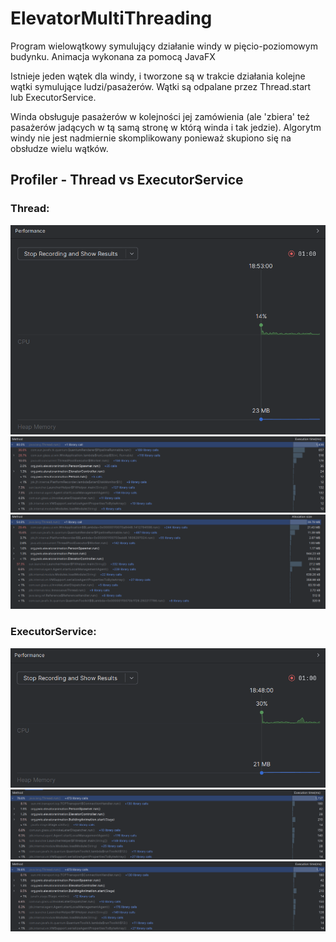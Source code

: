 # ElevatorMultiThreading

Program wielowątkowy symulujący działanie windy w pięcio-poziomowym budynku.
Animacja wykonana za pomocą JavaFX

Istnieje jeden wątek dla windy, i tworzone są w trakcie działania kolejne wątki symulujące ludzi/pasażerów.
Wątki są odpalane przez Thread.start lub ExecutorService.

Winda obsługuje pasażerów w kolejności jej zamówienia (ale 'zbiera' też pasażerów jadących w tą samą stronę w którą winda i tak jedzie).
Algorytm windy nie jest nadmiernie skomplikowany ponieważ skupiono się na obsłudze wielu wątków.

## Profiler - Thread vs ExecutorService

### Thread:

![thread1](img/threadsProfile1.png)
![thread2](img/threadsProfile2.png)
![thread3](img/threadsProfile3.png)

### ExecutorService:

![executor1](img/executorProfile1.png)
![executor2](img/executorProfile2.png)
![executor3](img/executorProfile3.png)

